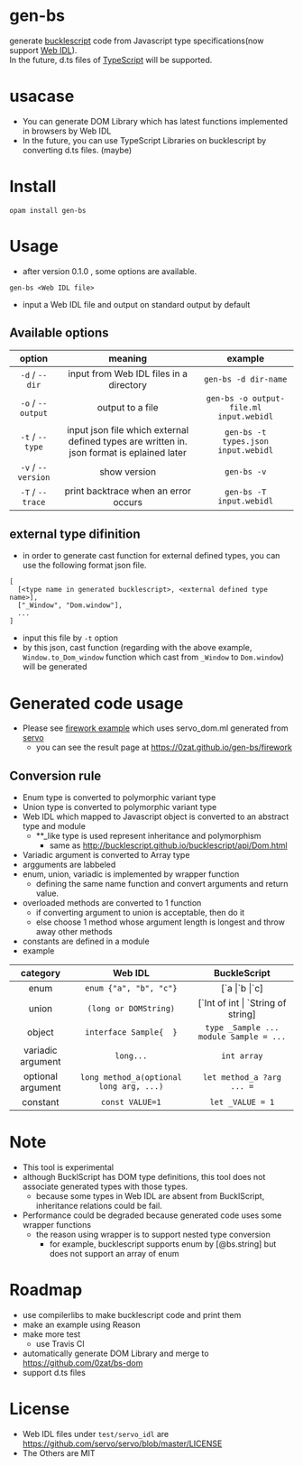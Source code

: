 # gen-bs
generate [bucklescript](https://github.com/BuckleScript/bucklescript) code from Javascript type specifications(now support [Web IDL](https://heycam.github.io/webidl)).  
In the future, d.ts files of [TypeScript](https://github.com/Microsoft/TypeScript) will be supported.

# usacase
* You can generate DOM Library which has latest functions implemented in browsers by Web IDL
* In the future, you can use TypeScript Libraries on bucklescript by converting d.ts files. (maybe)

# Install
```
opam install gen-bs
```
# Usage
* after version 0.1.0 , some options are available. 
```
gen-bs <Web IDL file>
```
* input a Web IDL file and output on standard output by default
## Available options
|option|meaning|example|
|:-----------:|:------------:|:------------:|
|`-d` / `--dir`| input from Web IDL files in a directory | `gen-bs -d dir-name` |
|`-o` / `--output`| output to a file | `gen-bs -o output-file.ml input.webidl` |
|`-t` / `--type`| input json file which external defined types are written in. json format is eplained later | `gen-bs -t types.json input.webidl` |
|`-v` / `--version`| show version | `gen-bs -v` |
|`-T` / `--trace`| print backtrace when an error occurs  | `gen-bs -T input.webidl` |
## external type difinition
* in order to generate cast function for external defined types, you can use the following format json file.
```
[
  [<type name in generated bucklescript>, <external defined type name>],
  ["_Window", "Dom.window"],
  ...
]
```
  * input this file by `-t` option
  * by this json, cast function (regarding with the above example, `Window.to_Dom_window` function which cast from `_Window` to `Dom.window`) will be generated

# Generated code usage
* Please see [firework example](https://github.com/0zat/gen-bs/tree/master/example/firework) which uses servo_dom.ml generated from [servo](https://github.com/servo/servo)
  * you can see the result page at https://0zat.github.io/gen-bs/firework
## Conversion rule
* Enum type is converted to polymorphic variant type  
* Union type is converted to polymorphic variant type
* Web IDL which mapped to Javascript object is converted to an abstract type and module
  * **\_like type is used represent inheritance and polymorphism
    * same as http://bucklescript.github.io/bucklescript/api/Dom.html
* Variadic argument is converted to Array type
* argguments are labbeled
* enum, union, variadic is implemented by wrapper function
  * defining the same name function and convert arguments and return value.
* overloaded methods are converted to 1 function
  * if converting argument to union is acceptable, then do it  
  * else choose 1 method whose argument length is longest and throw away other methods
* constants are defined in a module
* example

|category|Web IDL|BuckleScript|
|:-----------:|:-----------:|:------------:|
|enum|`enum {"a", "b", "c"}`| \[\`a \|\`b \|\`c\] |
|union|`(long or DOMString)`| \[\`Int of int \| \`String of string\] |
|object|`interface Sample{  }` | `type _Sample ... module Sample = ...`|
|variadic argument|`long...`|`int array`|
|optional argument|`long method_a(optional long arg, ...)`|`let method_a ?arg ... =`|
|constant|`const VALUE=1`| `let _VALUE = 1`|

# Note
* This tool is experimental
* although BucklScript has DOM type definitions, this tool does not associate generated types with those types.
  * because some types in Web IDL are absent from BucklScript, inheritance relations could be fail.
* Performance could be degraded because generated code uses some wrapper functions
  * the reason using wrapper is to support nested type conversion
    * for example, bucklescript supports enum by [@bs.string] but does not support an array of enum

# Roadmap
* use compilerlibs to make bucklescript code and print them
* make an example using Reason
* make more test
  * use Travis CI
* automatically generate DOM Library and merge to https://github.com/0zat/bs-dom
* support d.ts files
# License
* Web IDL files under `test/servo_idl` are https://github.com/servo/servo/blob/master/LICENSE
* The Others are MIT
